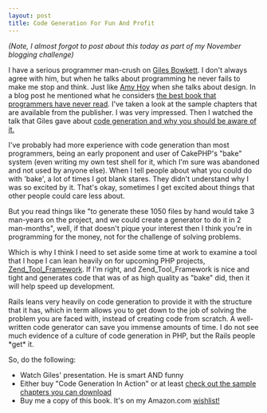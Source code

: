 ```yaml
--- 
layout: post
title: Code Generation For Fun And Profit
---
```

<p><i>(Note, I almost forgot to post about this today as part of my November blogging challenge)</i></p>
<p>
I have a serious programmer man-crush on <a href="http://gilesbowkett.blogspot.com/">Giles Bowkett</a>.  I don't always agree with him, but when he talks about programming he never fails to make me stop and think.  Just like <a href="http://slash7.com">Amy Hoy</a> when she talks about design.  In a blog post he mentioned what he considers <a href="http://www.amazon.com/Code-Generation-Action-Jack-Herrington/dp/1930110979/ref=sr_1_1?ie=UTF8&s=books&qid=1257909776&sr=8-1">the best book that programmers have never read</a>.  I've taken a look at the sample chapters that are available from the publisher.  I was very impressed.  Then I watched the talk that Giles gave about <a href="http://mtnwestrubyconf2008.confreaks.com/03bowkett.html">code generation and why you should be aware of it.</a>
</p>
<p>
I've probably had more experience with code generation than most programmers, being an early proponent and user of CakePHP's "bake" system (even writing my own test shell for it, which I'm sure was abandoned and not used by anyone else).  When I tell people about what you could do with 'bake', a lot of times I got blank stares.  They didn't understand why I was so excited by it.  That's okay, sometimes I get excited about things that other people could care less about.
</p>
<p>
But you read things like "to generate these 1050 files by hand would take 3 man-years on the project, and we could create a generator to do it in 2 man-months", well, if that doesn't pique your interest then I think you're in programming for the money, not for the challenge of solving problems.
</p>
<p>
Which is why I think I need to set aside some time at work to examine a tool that I hope I can lean heavily on for upcoming PHP projects, <a href="http://framework.zend.com/manual/en/zend.tool.framework.html">Zend_Tool_Framework</a>.  If I'm right, and Zend_Tool_Framework is nice and tight and generates code that was of as high quality as "bake" did, then it will help speed up development.
</p>
<p>
Rails leans very heavily on code generation to provide it with the structure that it has, which in  term allows you to get down to the job of solving the problem you are faced with, instead of creating code from scratch.  A well-written code generator can save you immense amounts of time.  I do not see much evidence of a culture of code generation in PHP, but the Rails people *get* it.  
</p>
<p>
So, do the following:
<ul>
<li>Watch Giles' presentation.  He is smart AND funny</li>
<li>Either buy "Code Generation In Action" or at least <a href="http://www.manning.com/herrington/">check out the sample chapters you can download</a></li>
<li>Buy me a copy of this book.  It's on my Amazon.com <a href="http://www.amazon.com/wishlist/2ZNT96VNHBEQ2/ref=reg_hu-wl_goto-registry?_encoding=UTF8&sort=date-added">wishlist!</a></li>
</ul>
</p>

